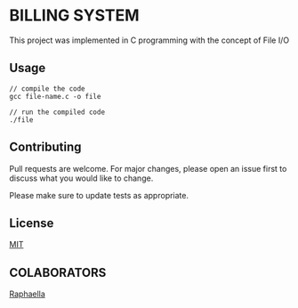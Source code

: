 # BILLING SYSTEM

This project was implemented in C programming with the concept of File I/O


## Usage

```
// compile the code
gcc file-name.c -o file

// run the compiled code
./file

```

## Contributing

Pull requests are welcome. For major changes, please open an issue first
to discuss what you would like to change.

Please make sure to update tests as appropriate.

## License

[MIT](https://choosealicense.com/licenses/mit/)
## COLABORATORS
[Raphaella](https://github.com/Raphaela664)
